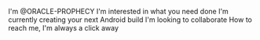 I'm @ORACLE-PROPHECY
I'm interested in what you need done
I'm currently creating your next Android build
I'm looking to collaborate
How to reach me, I'm always a click away
